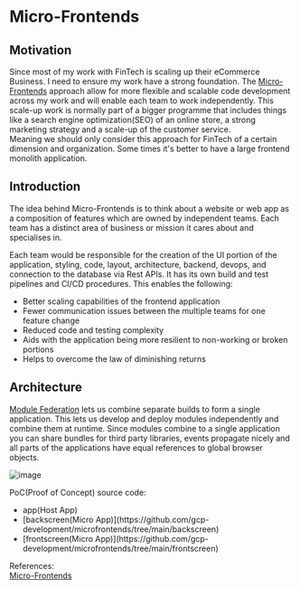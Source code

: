 # Micro-Frontends
<h2>Motivation</h2>

Since most of my work with FinTech is scaling up their eCommerce Business. I need to ensure my work have a strong foundation. The [Micro-Frontends](https://micro-frontends.org/) approach allow for more flexible and scalable code development across my work and will enable each team to work independently.  This scale-up work is normally part of a bigger programme that includes things like a search engine optimization(SEO) of an online store, a strong marketing strategy and a scale-up of the customer service.<br>
Meaning we should only consider this approach for FinTech of a certain dimension and organization. Some times it's better to have a large frontend monolith application. 

<h2>Introduction</h2>

The idea behind Micro-Frontends is to think about a website or web app as a composition of features which are owned by independent teams. Each team has a distinct area of business or mission it cares about and specialises in.

Each team would be responsible for the creation of the UI portion of the application, styling, code, layout, architecture, backend, devops, and connection to the database via Rest APIs.  It has its own build and test pipelines and CI/CD procedures. 
This enables the following:
 <ul>
  <li>Better scaling capabilities of the frontend application</li>
  <li>Fewer communication issues between the multiple teams for one feature change</li>
  <li>Reduced code and testing complexity</li>
  <li>Aids with the application being more resilient to non-working or broken portions</li>
  <li>Helps to overcome the law of diminishing returns</li>
</ul> 

<h2>Architecture</h2>

[Module Federation](https://webpack.js.org/concepts/module-federation/) lets us combine separate builds to form a single application. This lets us develop and deploy modules independently and combine them at runtime. Since modules combine to a single application you can share bundles for third party libraries, events propagate nicely and all parts of the applications have equal references to global browser objects.

![image](https://user-images.githubusercontent.com/76512851/201527769-320b41d1-d4c3-4014-8b91-37cd0914abc7.png)

PoC(Proof of Concept) source code:
 <ul>
  <li><link href="https://github.com/gcp-development/microfrontends/tree/main/app">app(Host App)</li>
  <li>[backscreen(Micro App)](https://github.com/gcp-development/microfrontends/tree/main/backscreen)</li>
  <li>[frontscreen(Micro App)](https://github.com/gcp-development/microfrontends/tree/main/frontscreen)</li>
</ul> 

References:<br>
[Micro-Frontends](https://martinfowler.com/articles/micro-frontends.html)
